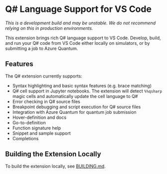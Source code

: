 # Q# Language Support for VS Code

_This is a development build and may be unstable. We do not recommend relying on this in production environments._

This extension brings rich Q# language support to VS Code. Develop, build, and run your Q# code from VS Code either locally on simulators, or by submitting a job to Azure Quantum.

## Features

The Q# extension currently supports:

- Syntax highlighting and basic syntax features (e.g. brace matching)
- Q# cell support in Jupyter notebooks. The extension will detect `%%qsharp` magic cells and automatically update the cell language to Q#
- Error checking in Q# source files
- Breakpoint debugging and script execution for Q# source files
- Integration with Azure Quantum for quantum job submission
- Hover-definition and docs
- Go-to-definition
- Function signature help
- Snippet and sample support
- Completions

## Building the Extension Locally

To build the extension locally, see [BUILDING.md](https://github.com/microsoft/qsharp/blob/main/vscode/BUILDING.md).
